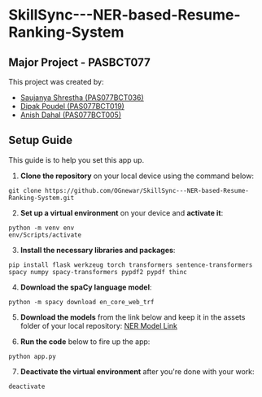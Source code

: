 # SkillSync---NER-based-Resume-Ranking-System

## Major Project - PASBCT077

This project was created by:

- [Saujanya Shrestha (PAS077BCT036)](https://github.com/OGnewar)
- [Dipak Poudel      (PAS077BCT019)](https://github.com/Dipak-Poudel-10)
- [Anish Dahal       (PAS077BCT005)](https://github.com/anish77777)

## Setup Guide

This guide is to help you set this app up.

1. **Clone the repository** on your local device using the command below:
```
git clone https://github.com/OGnewar/SkillSync---NER-based-Resume-Ranking-System.git
```

2. **Set up a virtual environment** on your device and **activate it**:
```
python -m venv env
env/Scripts/activate
```

3. **Install the necessary libraries and packages**:
```
pip install flask werkzeug torch transformers sentence-transformers spacy numpy spacy-transformers pypdf2 pypdf thinc
```

4. **Download the spaCy language model**:
```
python -m spacy download en_core_web_trf
```

5. **Download the models** from the link below and keep it in the assets folder of your local repository:
[NER Model Link](https://drive.google.com/drive/folders/1z_knxWITdAtcZWyIQwGgv-7BwuCEKEhO?usp=sharing)

6. **Run the code** below to fire up the app:
```
python app.py
```

7. **Deactivate the virtual environment** after you're done with your work:
```
deactivate
```